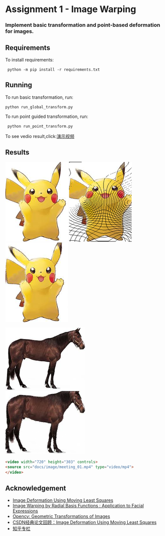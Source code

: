 # Assignment 1 - Image Warping

### Implement basic transformation and point-based deformation for images.

## Requirements
To install requirements:
```
 python -m pip install -r requirements.txt
```

## Running
To run basic transformation, run:
```
python run_global_transform.py
```

To run point guided transformation, run:
```
 python run_point_transform.py
```
To see vedio result,click:[演示视频](docs/image/meeting_01.mp4)
## Results

![素材图像](docs/image/pikaqiu.jpg "original image")
![未补充的图像](docs/image/result1.png "inpainted image")
![结果图像](docs/image/inpaint.png "result image")

![素材图像](docs/image/horse.jpg "original image")
![结果图像](docs/image/horse2.png "result image")

```HTML
<video width="720" height="303" controls>
<source src="docs/image/meeting_01.mp4" type="video/mp4">
</video>
```


## Acknowledgement
- [Image Deformation Using Moving Least Squares](https://people.engr.tamu.edu/schaefer/research/mls.pdf)
- [Image Warping by Radial Basis Functions : Application to Facial Expressions](https://www.sci.utah.edu/~gerig/CS6640-F2010/Project3/Arad-1995.pdf)
- [Opencv: Geometric Transformations of Images](https://docs.opencv.org/4.x/da/d6e/tutorial_py_geometric_transformations.html)
- [CSDN经典论文回顾：Image Deformation Using Moving Least Squares](https://blog.csdn.net/u011426016/article/details/125243631)
- [知乎专栏](https://zhuanlan.zhihu.com/p/103212151)
